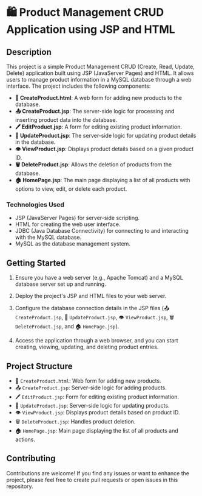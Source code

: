 # 🛍️ Product Management CRUD Application using JSP and HTML

## Description

This project is a simple Product Management CRUD (Create, Read, Update, Delete) application built using JSP (JavaServer Pages) and HTML. It allows users to manage product information in a MySQL database through a web interface. The project includes the following components:

- **📝 CreateProduct.html**: A web form for adding new products to the database.
- **📤 CreateProduct.jsp**: The server-side logic for processing and inserting product data into the database.
- **🖊️ EditProduct.jsp**: A form for editing existing product information.
- **🔄 UpdateProduct.jsp**: The server-side logic for updating product details in the database.
- **👁️ ViewProduct.jsp**: Displays product details based on a given product ID.
- **🗑️ DeleteProduct.jsp**: Allows the deletion of products from the database.
- **🏠 HomePage.jsp**: The main page displaying a list of all products with options to view, edit, or delete each product.

### Technologies Used

- JSP (JavaServer Pages) for server-side scripting.
- HTML for creating the web user interface.
- JDBC (Java Database Connectivity) for connecting to and interacting with the MySQL database.
- MySQL as the database management system.

## Getting Started

1. Ensure you have a web server (e.g., Apache Tomcat) and a MySQL database server set up and running.

2. Deploy the project's JSP and HTML files to your web server.

3. Configure the database connection details in the JSP files (📤 `CreateProduct.jsp`, 🔄 `UpdateProduct.jsp`, 👁️ `ViewProduct.jsp`, 🗑️ `DeleteProduct.jsp`, and 🏠 `HomePage.jsp`).

4. Access the application through a web browser, and you can start creating, viewing, updating, and deleting product entries.

## Project Structure

- 📝 `CreateProduct.html`: Web form for adding new products.
- 📤 `CreateProduct.jsp`: Server-side logic for adding products.
- 🖊️ `EditProduct.jsp`: Form for editing existing product information.
- 🔄 `UpdateProduct.jsp`: Server-side logic for updating products.
- 👁️ `ViewProduct.jsp`: Displays product details based on product ID.
- 🗑️ `DeleteProduct.jsp`: Handles product deletion.
- 🏠 `HomePage.jsp`: Main page displaying the list of all products and actions.

## Contributing

Contributions are welcome! If you find any issues or want to enhance the project, please feel free to create pull requests or open issues in this repository.
